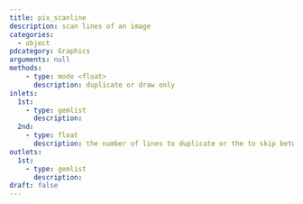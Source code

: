 ```yaml
---
title: pix_scanline
description: scan lines of an image
categories:
  - object
pdcategory: Graphics
arguments: null
methods:
    - type: mode <float>
      description: duplicate or draw only
inlets:
  1st:
    - type: gemlist
      description:
  2nd:
    - type: float
      description: the number of lines to duplicate or the to skip between drawing
outlets:
  1st:
    - type: gemlist
      description:
draft: false
---
```

